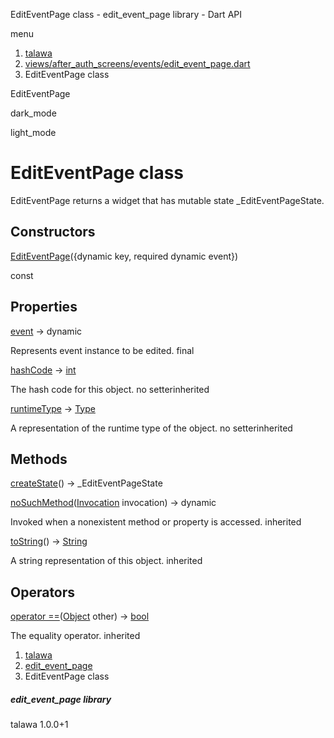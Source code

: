 




EditEventPage class - edit\_event\_page library - Dart API







menu

1. [talawa](../index.html)
2. [views/after\_auth\_screens/events/edit\_event\_page.dart](../file-___home_harshil_Desktop_open-source_palisadoes_talawa_lib_views_after_auth_screens_events_edit_event_page/)
3. EditEventPage class

EditEventPage


dark\_mode

light\_mode




# EditEventPage class


EditEventPage returns a widget that has mutable state \_EditEventPageState.


## Constructors

[EditEventPage](../file-___home_harshil_Desktop_open-source_palisadoes_talawa_lib_views_after_auth_screens_events_edit_event_page/EditEventPage/EditEventPage.html)({dynamic key, required dynamic event})

const



## Properties

[event](../file-___home_harshil_Desktop_open-source_palisadoes_talawa_lib_views_after_auth_screens_events_edit_event_page/EditEventPage/event.html)
→ dynamic

Represents event instance to be edited.
final

[hashCode](https://api.flutter.dev/flutter/dart-core/Object/hashCode.html)
→ [int](https://api.flutter.dev/flutter/dart-core/int-class.html)

The hash code for this object.
no setterinherited

[runtimeType](https://api.flutter.dev/flutter/dart-core/Object/runtimeType.html)
→ [Type](https://api.flutter.dev/flutter/dart-core/Type-class.html)

A representation of the runtime type of the object.
no setterinherited



## Methods

[createState](../file-___home_harshil_Desktop_open-source_palisadoes_talawa_lib_views_after_auth_screens_events_edit_event_page/EditEventPage/createState.html)()
→ \_EditEventPageState



[noSuchMethod](https://api.flutter.dev/flutter/dart-core/Object/noSuchMethod.html)([Invocation](https://api.flutter.dev/flutter/dart-core/Invocation-class.html) invocation)
→ dynamic


Invoked when a nonexistent method or property is accessed.
inherited

[toString](https://api.flutter.dev/flutter/dart-core/Object/toString.html)()
→ [String](https://api.flutter.dev/flutter/dart-core/String-class.html)


A string representation of this object.
inherited



## Operators

[operator ==](https://api.flutter.dev/flutter/dart-core/Object/operator_equals.html)([Object](https://api.flutter.dev/flutter/dart-core/Object-class.html) other)
→ [bool](https://api.flutter.dev/flutter/dart-core/bool-class.html)


The equality operator.
inherited



 


1. [talawa](../index.html)
2. [edit\_event\_page](../file-___home_harshil_Desktop_open-source_palisadoes_talawa_lib_views_after_auth_screens_events_edit_event_page/)
3. EditEventPage class

##### edit\_event\_page library





talawa
1.0.0+1






